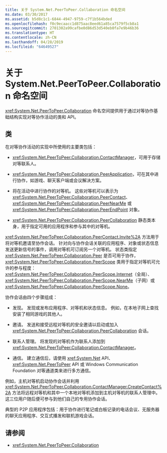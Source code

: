 ```yaml
---
title: 关于 System.Net.PeerToPeer.Collaboration 命名空间
ms.date: 03/30/2017
ms.assetid: b5d8c1c1-6844-4947-9759-c7f1b564bded
ms.openlocfilehash: f0c9ecaacc1d875aac8eed61a85ca7579f5cb8a1
ms.sourcegitcommit: 2701302a99cafbe0d86d53d540eb0fa7e9b46b36
ms.translationtype: HT
ms.contentlocale: zh-CN
ms.lasthandoff: 04/28/2019
ms.locfileid: "64649527"
---
```

# <a name="about-the-systemnetpeertopeercollaboration-namespace"></a>关于 System.Net.PeerToPeer.Collaboration 命名空间
<xref:System.Net.PeerToPeer.Collaboration> 命名空间提供用于通过对等协作基础结构实现对等协作活动的类和 API。  
  
## <a name="classes"></a>类  
 在对等协作活动的实现中所使用的主要类包括：  
  
- <xref:System.Net.PeerToPeer.Collaboration.ContactManager>，可用于存储对等联系人。  
  
- <xref:System.Net.PeerToPeer.Collaboration.PeerApplication>，可在其中进行协作，如游戏、聊天客户端或会议解决方案。  
  
- 将在活动中进行协作的对等机。  这些对等机可以表示为 <xref:System.Net.PeerToPeer.Collaboration.PeerContact>、<xref:System.Net.PeerToPeer.Collaboration.PeerNearMe> 或 <xref:System.Net.PeerToPeer.Collaboration.PeerEndPoint> 对象。  
  
- <xref:System.Net.PeerToPeer.Collaboration.PeerCollaboration> 静态类本身，用于指定可用的应用程序和参与其中的对等机。  
  
 <xref:System.Net.PeerToPeer.Collaboration.PeerContact.Invite%2A> 方法用于将对等机邀请至协作会话。  针对向与协作会话关联的应用程序、对象或状态信息发送更新信号的事件，调用对等机可订阅另一个对等机。 状态类指定 <xref:System.Net.PeerToPeer.Collaboration.Peer> 是否可用于协作，<xref:System.Net.PeerToPeer.Collaboration.PeerScope> 类用于指定对等机可允许的参与程度：<xref:System.Net.PeerToPeer.Collaboration.PeerScope.Internet>（全局）、<xref:System.Net.PeerToPeer.Collaboration.PeerScope.NearMe>（子网）或 <xref:System.Net.PeerToPeer.Collaboration.PeerScope.None>。  
  
 协作会话由四个步骤组成：  
  
- 发现。 发现或发布应用程序、对等机和状态信息。  例如，在本地子网上查找安装了相同游戏的其他人。  
  
- 邀请。 发送和接受远程对等机的安全邀请以启动或加入 <xref:System.Net.PeerToPeer.Collaboration.PeerCollaboration> 会话。  
  
- 联系人管理。 将发现的对等机作为联系人添加到 <xref:System.Net.PeerToPeer.Collaboration.ContactManager>。  
  
- 通信。 建立通信后，请使用 <xref:System.Net> API、<xref:System.Net.PeerToPeer> API 或 Windows Communication Foundation 对等通道类来进行多方通信。  
  
 例如，主机对等机启动协作会话并利用 <xref:System.Net.PeerToPeer.Collaboration.ContactManager.CreateContact%2A> 方法将远程对等机和其中一个本地对等机添加到主机对等机的联系人管理中。  这三位用户随后便可参与到他们自己的专用协作会话。  
  
 典型的 P2P 应用程序包括：用于协作进行笔记或白板记录的电话会议、无服务器的聊天应用程序、交互式播发和联机游戏会话。  
  
## <a name="see-also"></a>请参阅

- <xref:System.Net.PeerToPeer.Collaboration>
